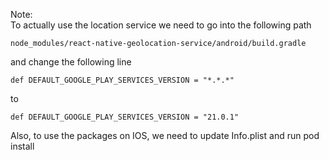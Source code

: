 Note: <br>
To actually use the location service we need to go into the following path
```
node_modules/react-native-geolocation-service/android/build.gradle
```

and change the following line
```
def DEFAULT_GOOGLE_PLAY_SERVICES_VERSION = "*.*.*"
```

to
```
def DEFAULT_GOOGLE_PLAY_SERVICES_VERSION = "21.0.1"
```

Also, to use the packages on IOS, we need to update Info.plist and run pod install
